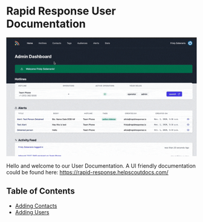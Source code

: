 # Rapid Response User Documentation
![](/assets/Hotline%20Settings.gif)

Hello and welcome to our User Documentation. A UI friendly documentation could be found here: https://rapid-response.helpscoutdocs.com/


## Table of Contents
- [Adding Contacts](/Docs/Adding%20Contacts.md)
- [Adding Users](/Docs/Adding%20Users.md)